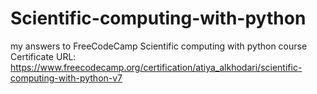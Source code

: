 # Scientific-computing-with-python
my answers to FreeCodeCamp Scientific computing with python course
Certificate URL: https://www.freecodecamp.org/certification/atiya_alkhodari/scientific-computing-with-python-v7
